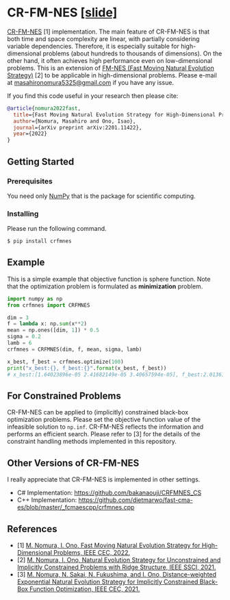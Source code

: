 # CR-FM-NES [[slide]](slide_cec2022.pdf)

[CR-FM-NES](https://arxiv.org/abs/2201.11422) [1] implementation.
The main feature of CR-FM-NES is that both time and space complexity are linear, with partially considering variable dependencies.
Therefore, it is especially suitable for high-dimensional problems (about hundreds to thousands of dimensions).
On the other hand, it often achieves high performance even on low-dimensional problems.
This is an extension of [FM-NES (Fast Moving Natural Evolution Strategy)](https://arxiv.org/abs/2108.09455) [2] to be
applicable in high-dimensional problems.
Please e-mail at masahironomura5325@gmail.com if you have any issue.

If you find this code useful in your research then please cite:
```bibtex
@article{nomura2022fast,
  title={Fast Moving Natural Evolution Strategy for High-Dimensional Problems},
  author={Nomura, Masahiro and Ono, Isao},
  journal={arXiv preprint arXiv:2201.11422},
  year={2022}
}
```


## Getting Started


### Prerequisites

You need only [NumPy](http://www.numpy.org/) that is the package for scientific computing.

### Installing

Please run the following command.

```bash
$ pip install crfmnes
```

## Example

This is a simple example that objective function is sphere function.
Note that the optimization problem is formulated as **minimization** problem.

```python
import numpy as np
from crfmnes import CRFMNES

dim = 3
f = lambda x: np.sum(x**2)
mean = np.ones([dim, 1]) * 0.5
sigma = 0.2
lamb = 6
crfmnes = CRFMNES(dim, f, mean, sigma, lamb)

x_best, f_best = crfmnes.optimize(100)
print("x_best:{}, f_best:{}".format(x_best, f_best))
# x_best:[1.64023896e-05 2.41682149e-05 3.40657594e-05], f_best:2.0136169613476005e-09
```

## For Constrained Problems

CR-FM-NES can be applied to (implicitly) constrained black-box optimization problems.
Please set the objective function value of the infeasible solution to `np.inf`.
CR-FM-NES reflects the information and performs an efficient search. 
Please refer to [3] for the details of the constraint handling methods implemented in this repository.

## Other Versions of CR-FM-NES

I really appreciate that CR-FM-NES is implemented in other settings.

* C# Implementation: https://github.com/bakanaouji/CRFMNES_CS
* C++ Implementation: https://github.com/dietmarwo/fast-cma-es/blob/master/_fcmaescpp/crfmnes.cpp


## References
* [1] [M. Nomura, I. Ono, Fast Moving Natural Evolution Strategy for High-Dimensional Problems, IEEE CEC, 2022.](https://arxiv.org/abs/2201.11422)
* [2] [M. Nomura, I. Ono, Natural Evolution Strategy for Unconstrained and Implicitly Constrained Problems with Ridge Structure, IEEE SSCI, 2021.](https://arxiv.org/abs/2108.09455)
* [3] [M. Nomura, N. Sakai, N. Fukushima, and I. Ono, Distance-weighted Exponential Natural Evolution Strategy for Implicitly Constrained Black-Box Function Optimization, IEEE CEC, 2021.](https://ieeexplore.ieee.org/document/9504865)
